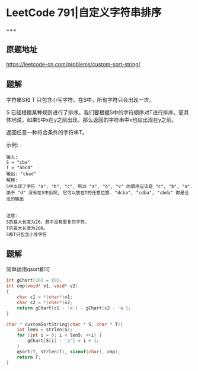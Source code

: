 # LeetCode 791|自定义字符串排序

+++

## 原题地址

<https://leetcode-cn.com/problems/custom-sort-string/>

## 题解

字符串S和 T 只包含小写字符。在S中，所有字符只会出现一次。

S 已经根据某种规则进行了排序。我们要根据S中的字符顺序对T进行排序。更具体地说，如果S中x在y之前出现，那么返回的字符串中x也应出现在y之前。

返回任意一种符合条件的字符串T。

示例:

~~~
输入:
S = "cba"
T = "abcd"
输出: "cbad"
解释: 
S中出现了字符 "a", "b", "c", 所以 "a", "b", "c" 的顺序应该是 "c", "b", "a". 
由于 "d" 没有在S中出现, 它可以放在T的任意位置. "dcba", "cdba", "cbda" 都是合法的输出


注意:
S的最大长度为26，其中没有重复的字符。
T的最大长度为200。
S和T只包含小写字符
~~~



## 题解

简单运用qsort即可

~~~c
int gChart[26] = {0};
int cmp(void* v1, void* v2)
{
    char c1 = *(char*)v1;
    char c2 = *(char*)v2;
    return gChart[c1 - 'a'] - gChart[c2 - 'a'];
}

char * customSortString(char * S, char * T){
    int lenS = strlen(S);
    for (int i = 0; i < lenS; ++i) {
        gChart[S[i] - 'a'] = i + 1;
    }
    qsort(T, strlen(T), sizeof(char), cmp);
    return T;
}
~~~


